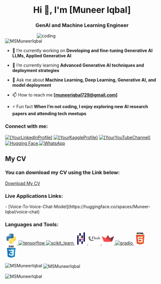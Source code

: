 <h1 align="center">Hi 👋, I'm [Muneer Iqbal]</h1>
<h3 align="center">GenAI and Machine Learning Engineer</h3>

<img align="right" alt="coding" width="400" src="https://media2.giphy.com/media/v1.Y2lkPTc5MGI3NjExbWU5MGpiMnZ6cTV0Ynl2cTdybGhlM3c5emM3ZHlmejRmaTVqeXN3dCZlcD12MV9pbnRlcm5hbF9naWZfYnlfaWQmY3Q9Zw/0lGd2OXXHe4tFhb7Wh/giphy.webp">





<p align="left"> 
  <img src="https://komarev.com/ghpvc/?username=MSMuneerIqbal&label=Profile%20views&color=0e75b6&style=flat" alt="MSMuneerIqbal" /> 
</p>


- 🔭 I’m currently working on **Developing and fine-tuning Generative AI LLMs, Applied Generative AI**

- 🌱 I’m currently learning **Advanced Generative AI techniques and deployment strategies**

- 💬 Ask me about **Machine Learning, Deep Learning, Generative AI, and model deployment**

- 📫 How to reach me **[muneeriqbal729@gmail.com]**

- ⚡ Fun fact **When I’m not coding, I enjoy exploring new AI research papers and attending tech meetups**

<h3 align="left">Connect with me:</h3>
<p align="left">
<a href="https://www.linkedin.com/in/muneeriqbal729/" target="blank"><img align="center" src="https://raw.githubusercontent.com/rahuldkjain/github-profile-readme-generator/master/src/images/icons/Social/linked-in-alt.svg" alt="[YourLinkedInProfile]" height="30" width="40" /></a>
<a href="https://www.kaggle.com/muneeriqbal24" target="blank"><img align="center" src="https://raw.githubusercontent.com/rahuldkjain/github-profile-readme-generator/master/src/images/icons/Social/kaggle.svg" alt="[YourKaggleProfile]" height="30" width="40" /></a>
<a href="https://www.youtube.com/[YourYouTubeChannel]" target="blank"><img align="center" src="https://raw.githubusercontent.com/rahuldkjain/github-profile-readme-generator/master/src/images/icons/Social/youtube.svg" alt="[YourYouTubeChannel]" height="30" width="40" /></a>
<a href="https://huggingface.co/Muneer-Iqbal" target="blank">
  <img align="center" src="https://raw.githubusercontent.com/rahuldkjain/github-profile-readme-generator/master/src/images/icons/Social/leet-code.svg" alt="Hugging Face" height="30" width="40" />
</a>
<a href="https://wa.me/923045820729" target="blank">
  <img align="center" src="https://cdn.jsdelivr.net/npm/simple-icons@v6/icons/whatsapp.svg" alt="WhatsApp" height="30" width="30" />
</a>
</p>
<h2> My CV</h2>
<h3>You can download my CV using the Link below:</h3>

[Download My CV](https://github.com/MSMuneerIqbal/My-CV/blob/main/CV%20M.pdf)

<h3 align="left">Live Applications Links:</h3>
<p align="left">
- [Voice-To-Voice-Chat-Model](https://huggingface.co/spaces/Muneer-Iqbal/voice-chat)




<h3 align="left">Languages and Tools:</h3>
<p align="left"> 
  <a href="https://www.python.org" target="_blank" rel="noreferrer"> <img src="https://raw.githubusercontent.com/devicons/devicon/master/icons/python/python-original.svg" alt="python" width="40" height="40"/> </a> 
  <a href="https://www.tensorflow.org" target="_blank" rel="noreferrer"> <img src="https://www.vectorlogo.zone/logos/tensorflow/tensorflow-icon.svg" alt="tensorflow" width="40" height="40"/> </a> 
  <a href="https://scikit-learn.org/" target="_blank" rel="noreferrer"> <img src="https://upload.wikimedia.org/wikipedia/commons/0/05/Scikit_learn_logo_small.svg" alt="scikit_learn" width="40" height="40"/> </a>
  <a href="https://pandas.pydata.org/" target="_blank" rel="noreferrer"> <img src="https://raw.githubusercontent.com/devicons/devicon/2ae2a900d2f041da66e950e4d48052658d850630/icons/pandas/pandas-original.svg" alt="pandas" width="40" height="40"/> </a> 
  <a href="https://flask.palletsprojects.com/" target="_blank" rel="noreferrer"> <img src="https://raw.githubusercontent.com/devicons/devicon/master/icons/flask/flask-original-wordmark.svg" alt="flask" width="40" height="40"/> </a> 
  <a href="https://streamlit.io/" target="_blank" rel="noreferrer"> <img src="https://raw.githubusercontent.com/devicons/devicon/master/icons/streamlit/streamlit-original.svg" alt="streamlit" width="40" height="40"/> </a>
  <a href="https://gradio.app/" target="_blank" rel="noreferrer"> <img src="https://gradio.app/static/img/gradio_logo.png" alt="gradio" width="40" height="40"/> </a> 
  <a href="https://www.w3.org/html/" target="_blank" rel="noreferrer"> <img src="https://raw.githubusercontent.com/devicons/devicon/master/icons/html5/html5-original-wordmark.svg" alt="html5" width="40" height="40"/> </a> 
  <a href="https://www.w3schools.com/css/" target="_blank" rel="noreferrer"> <img src="https://raw.githubusercontent.com/devicons/devicon/master/icons/css3/css3-original-wordmark.svg" alt="css3" width="40" height="40"/> </a> 
</p>

<p>
  <img align="left" src="https://github-readme-stats.vercel.app/api/top-langs?username=MSMuneerIqbal&show_icons=true&locale=en&layout=compact" alt="MSMuneerIqbal" />
</p>

<p>
  &nbsp;<img align="center" src="https://github-readme-stats.vercel.app/api?username=MSMuneerIqbal&show_icons=true&locale=en" alt="MSMuneerIqbal" />
</p>

<p>
  <img align="center" src="https://github-readme-streak-stats.herokuapp.com/?user=MSMuneerIqbal&" alt="MSMuneerIqbal" />
</p>


